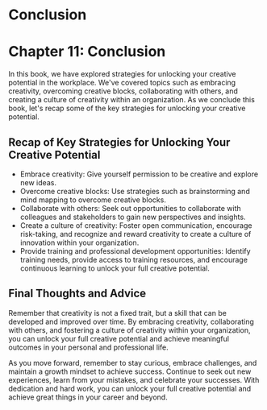 # Conclusion

Chapter 11: Conclusion
======================

In this book, we have explored strategies for unlocking your creative potential in the workplace. We've covered topics such as embracing creativity, overcoming creative blocks, collaborating with others, and creating a culture of creativity within an organization. As we conclude this book, let's recap some of the key strategies for unlocking your creative potential.

Recap of Key Strategies for Unlocking Your Creative Potential
-------------------------------------------------------------

* Embrace creativity: Give yourself permission to be creative and explore new ideas.
* Overcome creative blocks: Use strategies such as brainstorming and mind mapping to overcome creative blocks.
* Collaborate with others: Seek out opportunities to collaborate with colleagues and stakeholders to gain new perspectives and insights.
* Create a culture of creativity: Foster open communication, encourage risk-taking, and recognize and reward creativity to create a culture of innovation within your organization.
* Provide training and professional development opportunities: Identify training needs, provide access to training resources, and encourage continuous learning to unlock your full creative potential.

Final Thoughts and Advice
-------------------------

Remember that creativity is not a fixed trait, but a skill that can be developed and improved over time. By embracing creativity, collaborating with others, and fostering a culture of creativity within your organization, you can unlock your full creative potential and achieve meaningful outcomes in your personal and professional life.

As you move forward, remember to stay curious, embrace challenges, and maintain a growth mindset to achieve success. Continue to seek out new experiences, learn from your mistakes, and celebrate your successes. With dedication and hard work, you can unlock your full creative potential and achieve great things in your career and beyond.